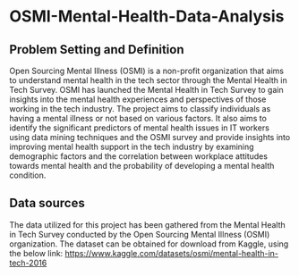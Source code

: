 # OSMI-Mental-Health-Data-Analysis

## Problem Setting and Definition
Open Sourcing Mental Illness (OSMI) is a non-profit organization that aims to understand mental health in the tech sector through the Mental Health in Tech Survey.
OSMI has launched the Mental Health in Tech Survey to gain insights into the mental health experiences and perspectives of those working in the tech industry.
The project aims to classify individuals as having a mental illness or not based on various factors.
It also aims to identify the significant predictors of mental health issues in IT workers using data mining techniques and the OSMI survey and provide insights into improving mental health support in the tech industry by examining demographic factors and the correlation between workplace attitudes towards mental health and the probability of developing a mental health condition. 

## Data sources
The data utilized for this project has been gathered from the Mental Health in Tech Survey conducted by the Open Sourcing Mental Illness (OSMI) organization.
The dataset can be obtained for download from Kaggle, using the below link: https://www.kaggle.com/datasets/osmi/mental-health-in-tech-2016






